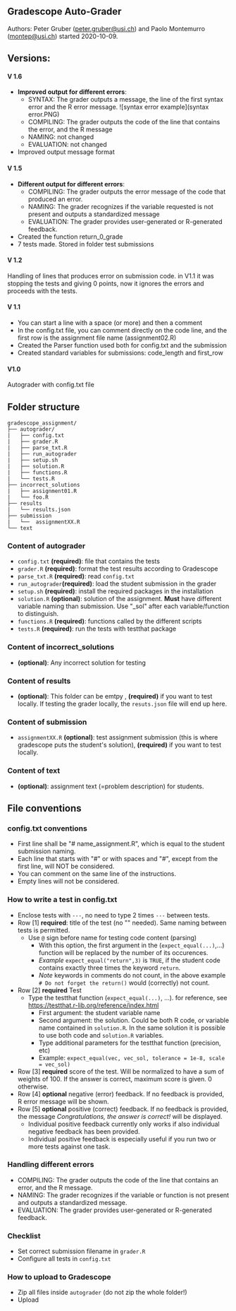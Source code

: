 ## Gradescope Auto-Grader
Authors: Peter Gruber (peter.gruber@usi.ch) and Paolo Montemurro (montep@usi.ch) started 2020-10-09.

## Versions:
#### V 1.6
- **Improved output for different errors**:
	- SYNTAX: The grader outputs a message, the line of the first syntax error and the R error message.
	![syntax error example](syntax error.PNG)
	- COMPILING: The grader outputs the code of the line that contains the error, and the R message
	- NAMING: not changed
	- EVALUATION: not changed
- Improved output message format

#### V 1.5
- **Different output for different errors**:
	- COMPILING: The grader outputs the error message of the code that produced an error.
	- NAMING: The grader recognizes if the variable requested is not present and outputs a standardized message 
	- EVALUATION: The grader provides user-generated or R-generated feedback.
- Created the function return_0_grade
- 7 tests made. Stored in folder test submissions

#### V 1.2
Handling of lines that produces error on submission code. in V1.1 it was stopping the tests and giving 0 points, now it ignores the errors and proceeds with the tests.

#### V 1.1
-	You can start a line with a space (or more) and then a comment
-	In the config.txt file, you can comment directly on the code line, and the first row is the assignment file name (assignment02.R)
-	Created the Parser function used both for config.txt and the submission
-	Created standard variables for submissions: code_length and first_row

#### V1.0
Autograder with config.txt file

## Folder structure
```
gradescope_assignment/
├── autograder/
|	├── config.txt
|	├── grader.R
|	├── parse_txt.R
|	├── run_autograder
|	├── setup.sh
|	├── solution.R
|	├── functions.R
|	└── tests.R
├── incorrect_solutions
|	├── assignment01.R
|	└── foo.R
├── results
|	└── results.json
├── submission
|	└──  assignmentXX.R
└── text
```
### Content of autograder
- `config.txt` **(required)**: file that contains the tests
- `grader.R` **(required)**: format the test results according to Gradescope
- `parse_txt.R` **(required)**: read `config.txt`
- `run_autograder`**(required)**: load the student submission in the grader
- `setup.sh` **(required)**: install the required packages in the installation
- `solution.R` **(optional)**: solution of the assignment. **Must** have different variable naming than submission. Use "\_sol" after each variable/function to distinguish.
- `functions.R` **(required)**: functions called by the different scripts 
- `tests.R` **(required)**: run the tests with testthat package

### Content of incorrect_solutions
- **(optional)**: Any incorrect solution for testing

### Content of results
- **(optional)**: This folder can be emtpy , **(required)** if you want to test locally. If testing the grader locally, the `resuts.json` file will end up here.

### Content of submission
- `assignmentXX.R` **(optional)**: test assignment submission (this is where gradescope puts the student's solution), **(required)** if you want to test locally.

### Content of text
- **(optional)**: assignment text (=problem description) for students.


## File conventions
### config.txt conventions
- First line shall be "# name_assignment.R", which is equal to the student submission naming.
- Each line that starts with "#" or with spaces and "#", except from the first line, will NOT be considered.
- You can comment on the same line of the instructions.
- Empty lines will not be considered.

### How to write a test in config.txt
- Enclose tests with `---`, no need to type 2 times `---` between tests.
- Row [1] **required**: title of the test (no "" needed). Same naming between tests is permitted.
	- Use `@` sign before name for testing code content (parsing) 
		- With this option, the first argument in the   (`expect_equal(...)`,...) function will be replaced by the number of its occurences. 
		- *Example* `expect_equal("return",3)` is `TRUE`, if the student code contains exactly three times the keyword `return`.
		- *Note* keywords in comments do not count, in the above example `# Do not forget the return()` would (correctly) not count.
- Row [2] **required** Test
	- Type the testthat function (`expect_equal(...)`, ...). for reference, see https://testthat.r-lib.org/reference/index.html
		- First argument: the student variable name 
		- Second argument: the solution. Could be both R code, or variable name contained in `solution.R`. In the same solution it is possible to use both code and `solution.R` variables. 
		- Type additional parameters for the testthat function (precision, etc)
		- Example: `expect_equal(vec, vec_sol, tolerance = 1e-8, scale = vec_sol)`
- Row [3] **required** score of the test. Will be normalized to have a sum of weights of 100. If the answer is correct, maximum score is given. 0 otherwise.
- Row [4] **optional** negative (error) feedback. If no feedback is provided, R error message will be shown.
- Row [5] **optional** positive (correct) feedback. If no feedback is provided, the message *Congratulations, the answer is correct!* will be displayed. 
	- Individual positive feedback currently only works if also individual negative feedback has been provided. 
	- Individual positive feedback is especially useful if you run two or more tests against one task.

### Handling different errors
- COMPILING: The grader outputs the code of the line that contains an error, and the R message.
- NAMING: The grader recognizes if the variable or function is not present and outputs a standardized message.
- EVALUATION: The grader provides user-generated or R-generated feedback.


### Checklist
- Set correct submission filename in `grader.R`
- Configure all tests in `config.txt`

### How to upload to Gradescope
- Zip all files inside `autograder` (do not zip the whole folder!)
- Upload

